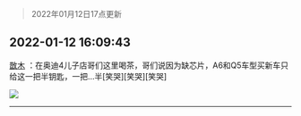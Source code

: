 > 2022年01月12日17点更新
<link rel="stylesheet" href="https://cdn.jsdelivr.net/gh/taotie6/sampleJSON@main/css/photo_show.css">
<meta name="referrer" content="no-referrer" />


 ## 2022-01-12 16:09:43 

 [㪚木](https://www.coolapk.com/feed/32771700?shareKey=NzgxNjZjZjM1MjA2NjFkZTk4YzI~) ：在奥迪4儿子店哥们这里喝茶，哥们说因为缺芯片，A6和Q5车型买新车只给这一把半钥匙，一把…半[笑哭][笑哭][笑哭] 

<div class="album">
<img class="img-item" src="http://image.coolapk.com/feed/2022/0112/16/1081091_fd618595_4983_0959_170@1080x1440.jpeg" />
</div>

 ------- 

